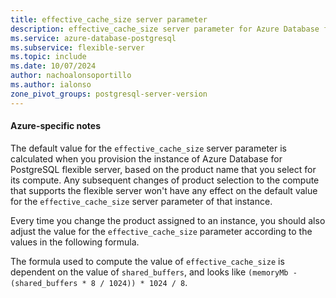 ```yaml
---
title: effective_cache_size server parameter
description: effective_cache_size server parameter for Azure Database for PostgreSQL - Flexible Server.
ms.service: azure-database-postgresql
ms.subservice: flexible-server
ms.topic: include
ms.date: 10/07/2024
author: nachoalonsoportillo
ms.author: ialonso
zone_pivot_groups: postgresql-server-version
---
```

#### Azure-specific notes
The default value for the `effective_cache_size` server parameter is calculated when you provision the instance of Azure Database for PostgreSQL flexible server, based on the product name that you select for its compute. Any subsequent changes of product selection to the compute that supports the flexible server won't have any effect on the default value for the `effective_cache_size` server parameter of that instance.

Every time you change the product assigned to an instance, you should also adjust the value for the `effective_cache_size` parameter according to the values in the following formula.

The formula used to compute the value of `effective_cache_size` is dependent on the value of `shared_buffers`, and looks like `(memoryMb - (shared_buffers * 8 / 1024)) * 1024 / 8`.